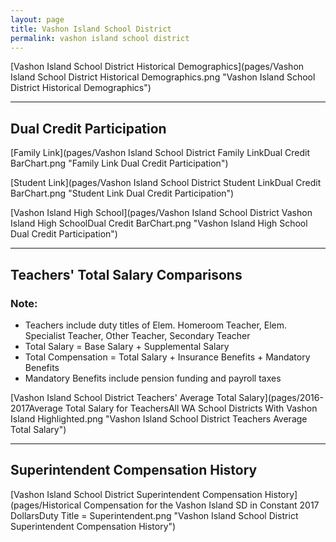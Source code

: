 ```yaml
---
layout: page
title: Vashon Island School District
permalink: vashon island school district
---
```



[Vashon Island School District Historical Demographics](pages/Vashon Island School District Historical Demographics.png "Vashon Island School District Historical Demographics")

___

## Dual Credit Participation

[Family Link](pages/Vashon Island School District Family LinkDual Credit BarChart.png "Family Link Dual Credit Participation")

[Student Link](pages/Vashon Island School District Student LinkDual Credit BarChart.png "Student Link Dual Credit Participation")

[Vashon Island High School](pages/Vashon Island School District Vashon Island High SchoolDual Credit BarChart.png "Vashon Island High School Dual Credit Participation")


___

## Teachers' Total Salary Comparisons
### Note:
- Teachers include duty titles of Elem. Homeroom Teacher, Elem. Specialist Teacher, Other Teacher, Secondary Teacher
- Total Salary = Base Salary + Supplemental Salary
- Total Compensation = Total Salary + Insurance Benefits + Mandatory Benefits
- Mandatory Benefits include pension funding and payroll taxes

[Vashon Island School District Teachers' Average Total Salary](pages/2016-2017Average Total Salary for TeachersAll WA School Districts With Vashon Island Highlighted.png "Vashon Island School District Teachers Average Total Salary")


___

## Superintendent Compensation History

[Vashon Island School District Superintendent Compensation History](pages/Historical Compensation for the Vashon Island SD in Constant 2017 DollarsDuty Title = Superintendent.png "Vashon Island School District Superintendent Compensation History")


